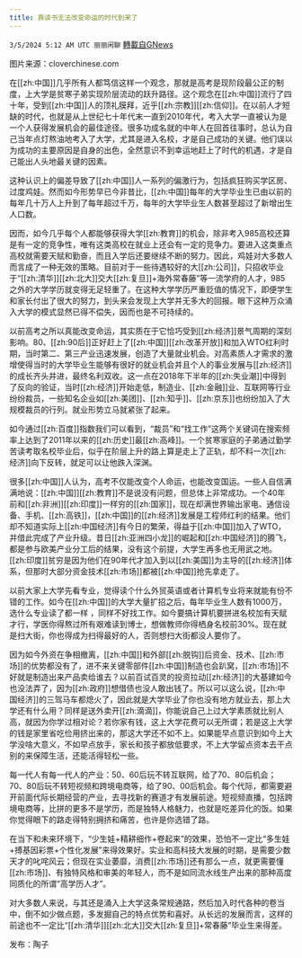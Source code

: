 ```yaml
---
title: 靠读书无法改变命运的时代到来了
---
```

`3/5/2024 5:12 AM UTC 丽丽闲聊` [轉載自GNews](https://gnews.org/articles/2365800)

图片来源：cloverchinese.com

在[[zh:中国]]几乎所有人都笃信这样一个观念，那就是高考是现阶段最公正的制度，上大学是贫寒子弟实现阶层流动的跃升路径。这个观念在[[zh:中国]]流行了四十年，受到[[zh:中国]]人的顶礼膜拜，近乎[[zh:宗教]][[zh:信仰]]。在以前人才短缺的时代，也就是从上世纪七十年代末一直到2010年代，考入大学一直被认为是一个人获得发展机会的最佳途径。很多功成名就的中年人在回首往事时，总认为自己当年点灯熬油地考入了大学，尤其是进入名校，才是自己成功的关键。他们误以为成功的主要原因是自身的出色，全然意识不到幸运地赶上了时代的机遇，才是自己能出人头地最关键的因素。  

这种认识上的偏差导致了[[zh:中国]]人一系列的偏激行为，包括疯狂购买学区房、过度鸡娃。然而如今形势早已今非昔比，[[zh:中国]]每年的大学毕业生已由以前的每年几十万人上升到了每年超过千万，每年的大学毕业生人数甚至超过了新增出生人口数。  

因而，如今几乎每个人都能够获得大学[[zh:教育]]的机会，除非考入985高校还算是有一定的竞争性，唯有这类高校在就业上还会有一定的竞争力。要进入这类重点高校就需要天赋和勤奋，而且入学后还要继续不断的努力。因此，鸡娃对大多数人而言成了一种无效的策略。目前对于一些待遇较好的大[[zh:公司]]，只招收毕业于“[[zh:清华]][[zh:北大]]交大[[zh:复旦]]+海外常春藤”等一流学府的人才，985之外的大学学历就变得无足轻重了。在这种大学学历严重贬值的情况下，即便学生和家长付出了很大的努力，到头来会发现上大学并无多大的回报。眼下这种万众涌入大学的模式显然已得不偿失，因而也是不可持续的。

以前高考之所以真能改变命运，其实质在于它恰巧受到[[zh:经济]]景气周期的深刻影响。80、[[zh:90后]]正好赶上了[[zh:中国]][[zh:改革开放]]和加入WTO红利时期，当时第二、第三产业迅速发展，创造了大量就业机会。对高素质人才需求的激增使得当时的大学毕业生能够有很好的就业机会并且个人的事业发展与[[zh:经济]]的成长齐头并进，最终名利双收。这一点在2018年下半年的[[zh:失业潮]]中得到了反向的验证，当时[[zh:经济]]开始走低，制造业、[[zh:金融]]业、互联网等行业纷纷裁员，一些知名企业如[[zh:美团]]、[[zh:知乎]]、[[zh:京东]]也纷纷加入了大规模裁员的行列。就业形势立马就紧张了起来。

如今通过[[zh:百度]]指数我们可以看到，“裁员”和“找工作”这两个关键词在搜索频率上达到了2011年以来的[[zh:历史]]最[[zh:高峰]]。一个贫寒家庭的子弟通过勤学苦读考取名校毕业后，似乎在阶层上升的路上算是走上了正轨，却不料一次[[zh:经济]]向下反转，就足可以让他跌入深渊。

很多[[zh:中国]]人认为，高考不仅能改变个人命运，也能改变国运。一些人自信满满地说：[[zh:中国]][[zh:教育]]不是说没有问题，但总体上非常成功。一个40年前和[[zh:非洲]][[zh:印度]]一样穷的[[zh:国家]]，现在却满世界输出家电、通信设备、手机、[[zh:高铁]]，[[zh:中国]]的[[zh:经济]]发展是工程师红利的结果。他们却不知道实际上[[zh:中国经济]]有今日的繁荣，得益于[[zh:中国]]加入了WTO，并借此完成了产业升级。昔日[[zh:亚洲四小龙]]的崛起和[[zh:中国经济]]的腾飞，都是参与欧美产业分工后的结果，没有这个前提，大学生再多也无用武之地。[[zh:印度]]贫穷是因为他们在90年代才加入到以[[zh:美国]]为主导的[[zh:经济]]体系，但那时大部分资金技术[[zh:市场]]都被[[zh:中国]]抢先拿走了。

以前大家上大学先看专业，觉得读个什么外贸英语或者计算机专业将来就能有份不错的工作。如今在[[zh:中国]]的大学大量扩招之后，每年毕业生人数有1000万，选什么专业读了都一样 ，同样不好找工作。如今要搞计算机要拼进名校加有天赋才行，学医你得熬过所有艰难读到博士，想做教师你得栖身名校前30%。现在就是扫大街，你也得成为扫得最好的人，否则想扫大街都没人要你了。

因为如今外资在争相撤离，[[zh:中国]]和外部[[zh:脱钩]]后资金、技术、[[zh:市场]]的优势都没有了，进不来关键零部件[[zh:中国]]制造也会趴窝，[[zh:市场]]不好就是制造出来产品卖给谁去？以前百试百灵的投资拉动[[zh:经济]]的大基建如今也没法弄了，因为[[zh:政府]]想借债也没人敢出钱了。所以可以这么说，[[zh:中国经济]]的三驾马车都熄火了，因此就是大学毕业了你也没有地方就业去，那上大学还有什么用？同样是送外卖开[[zh:滴滴]]，你能说自己上过大学素质就比别人高，就因为你学过相对论？若你家有钱，这上大学花费可以无所谓；若是这上大学的钱是家里省吃俭用挤出来的，那这大学还不如不上。如果能早点意识到如今上大学没啥大意义，不如早点放手，家长和孩子都放低要求，不上大学留点资本去干点别的来保障生活，还能活得轻松一些。

每一代人有每一代人的产业：50、60后玩不转互联网，给了70、80后机会；70、80后玩不转短视频和跨境电商等，给了90、00后机会。每个代际，都需要避开前面代际长期经营的产业，去寻找新的赛道才有发展前途。短视频直播，包括跨境电商等，比拼的更多不是学历，而是独特人格魅力，也就是吃差异化的饭。如果你觉得眼下的路走得特别拥挤和痛苦，也许是你选错了路。

在当下和未来环境下，“少生娃+精耕细作+卷起来”的效果，恐怕不一定比“多生娃+搏基因彩票+个性化发展”来得效果好。实业和高科技大发展的时期，是需要少数天才的叱咤风云；但现在实业萎靡，消费[[zh:市场]]还有那么一点，就更需要懂[[zh:市场]]、有独特风格和审美的年轻人，而不是如同流水线生产出来的那种高度同质化的所谓“高学历人才”。

对大多数人来说，与其还是涌入上大学这条常规通路，然后加入时代各种的卷当中，倒不如少做点题，多发掘自己的特点优势和喜好。从长远的发展而言，这样的前途也不一定比“[[zh:清华]][[zh:北大]]交大[[zh:复旦]]+常春藤”毕业生来得差。

                                
发布：陶子

